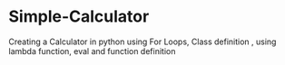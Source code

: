 # Simple-Calculator
Creating a Calculator in python using For Loops, Class definition , using lambda function, eval and function definition
